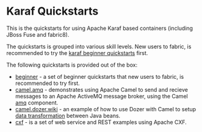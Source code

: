 Karaf Quickstarts
=================

This is the quickstarts for using Apache Karaf based containers (including JBoss Fuse and fabric8).

The quickstarts is grouped into various skill levels. New users to fabric, is recommended to try the [karaf beginner quickstarts](/beginner) first.

The following quickstarts is provided out of the box:

* [beginner](/fabric/profiles/quickstarts/karaf/beginner) - a set of beginner quickstarts that new users to fabric, is recommended to try first.
* [camel.amq](/fabric/profiles/quickstarts/karaf/camel.amq.profile) - demonstrates using Apache Camel to send and recieve messages to an Apache ActiveMQ message broker, using the Camel [amq](http://fabric8.io/gitbook/camelEndpointAmq.html) component.
* [camel.dozer.wiki](/fabric/profiles/quickstarts/karaf/camel.dozer.wiki.profile) - an example of how to use Dozer with Camel to setup [data transformation](http://fabric8.io/gitbook/dataTransform.html) between Java beans.
* [cxf](/fabric/profiles/quickstarts/karaf/cxf) - is a set of web service and REST examples using Apache CXF.

 